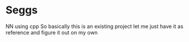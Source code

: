 # Seggs
NN using cpp
So basically this is an existing project let me just have it as reference and figure it out on my own

